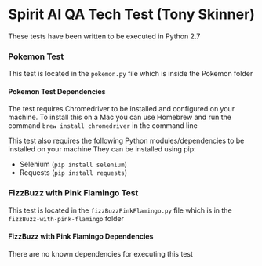 # Spirit AI QA Tech Test (Tony Skinner)

These tests have been written to be executed in Python 2.7

### Pokemon Test
This test is located in the `pokemon.py` file which is inside the Pokemon folder

#### Pokemon Test Dependencies
The test requires Chromedriver to be installed and configured on your machine.
To install this on a Mac you can use Homebrew and run the command `brew install chromedriver` in the command line

This test also requires the following Python modules/dependencies to be installed on your machine
They can be installed using pip:
* Selenium (`pip install selenium`)
* Requests (`pip install requests`)

### FizzBuzz with Pink Flamingo Test
This test is located in the `fizzBuzzPinkFlamingo.py` file which is in the `fizzBuzz-with-pink-flamingo` folder

#### FizzBuzz with Pink Flamingo Dependencies
There are no known dependencies for executing this test